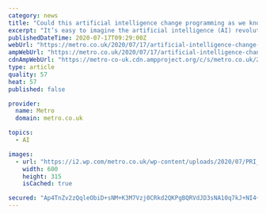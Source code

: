 ```yaml
---
category: news
title: "Could this artificial intelligence change programming as we know it?"
excerpt: "It’s easy to imagine the artificial intelligence (AI) revolution as years off in the future, but it might be much closer than you think. When Sharif Shameem posted to Twitter an experiment he did with GPT-3,"
publishedDateTime: 2020-07-17T09:29:00Z
webUrl: "https://metro.co.uk/2020/07/17/artificial-intelligence-change-programming-know-13002280/"
ampWebUrl: "https://metro.co.uk/2020/07/17/artificial-intelligence-change-programming-know-13002280/amp/"
cdnAmpWebUrl: "https://metro-co-uk.cdn.ampproject.org/c/s/metro.co.uk/2020/07/17/artificial-intelligence-change-programming-know-13002280/amp/"
type: article
quality: 57
heat: 57
published: false

provider:
  name: Metro
  domain: metro.co.uk

topics:
  - AI

images:
  - url: "https://i2.wp.com/metro.co.uk/wp-content/uploads/2020/07/PRI_158326144.jpg?quality=90&strip=all&zoom=1&resize=600%2C315&ssl=1"
    width: 600
    height: 315
    isCached: true

secured: "Ap4TnZv2zQqleObiD+sNM+K3M7Vzj0CRkd2QKPgBQRVdJD3sNA10q7kJ+NI4+e1IMpoHsrJ1dcAO2hmNjoyQwyjMBEA03Bsopq/SsvacMq+WjSx52qa7Ba1LVLDgX0qSmZq6zwIxgFCgu0B+e2tUftT/qu7Tq0hKCxmQuDkf119aK368XzzpD1qqR2uiBRfGJF5gaT2f1GqIwQAmjk9QFdKrziWh1jMOMKL9pe5zGIgqV3Kso46ebx+gjvpQ7Mdcns+9F9n+1Kf3N45kDe/GOC5nlxzOopFdGh2ILxdbWvcY5sWAwqoQdSb4K4kODdwptWzTbxfmxXWV649iYwbrZA==;0KeFWXU4o8wtKHrF96wTkg=="
---
```


